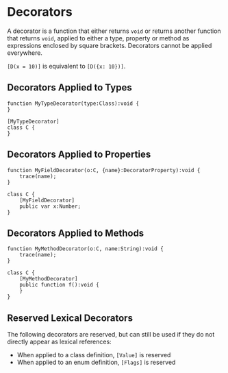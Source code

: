 # Decorators

A decorator is a function that either returns `void` or returns another function that returns `void`, applied to either a type, property or method as expressions enclosed by square brackets. Decorators cannot be applied everywhere.

`[D(x = 10)]` is equivalent to `[D({x: 10})]`.

## Decorators Applied to Types

```
function MyTypeDecorator(type:Class):void {
}

[MyTypeDecorator]
class C {
}
```

## Decorators Applied to Properties

```
function MyFieldDecorator(o:C, {name}:DecoratorProperty):void {
    trace(name);
}

class C {
    [MyFieldDecorator]
    public var x:Number;
}
```

## Decorators Applied to Methods

```
function MyMethodDecorator(o:C, name:String):void {
    trace(name);
}

class C {
    [MyMethodDecorator]
    public function f():void {
    }
}
```

## Reserved Lexical Decorators

The following decorators are reserved, but can still be used if they do not directly appear as lexical references:

- When applied to a class definition, `[Value]` is reserved
- When applied to an enum definition, `[Flags]` is reserved